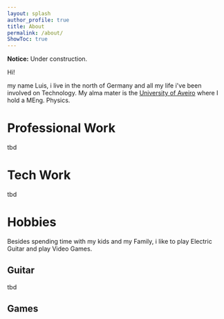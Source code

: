 ```yaml
---
layout: splash
author_profile: true
title: About
permalink: /about/
ShowToc: true
---
```


**Notice:** Under construction.

Hi!

my name Luis, i live in the north of Germany and all my life i've been involved on Technology.
My alma mater is the [University of Aveiro](https://www.ua.pt) where I hold a MEng. Physics. 

# Professional Work

tbd

# Tech Work

tbd

# Hobbies

Besides spending time with my kids and my Family, i like to play Electric Guitar and play Video Games.

## Guitar

tbd

## Games


